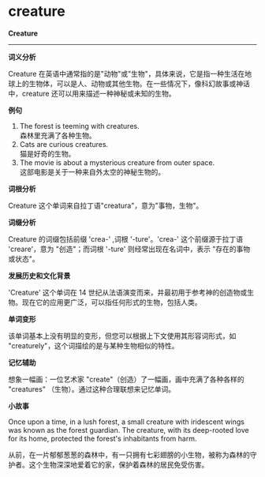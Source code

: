 # creature

**Creature**

  

* * *

**词义分析**

  

Creature 在英语中通常指的是"动物"或"生物"，具体来说，它是指一种生活在地球上的生物体，可以是人、动物或其他生物。在一些情况下，像科幻故事或神话中，creature 还可以用来描述一种神秘或未知的生物。

  

**例句**

  

1.  The forest is teeming with creatures.  
    森林里充满了各种生物。
2.  Cats are curious creatures.  
    猫是好奇的生物。
3.  The movie is about a mysterious creature from outer space.  
    这部电影是关于一种来自外太空的神秘生物的。

  

**词根分析**

  

Creature 这个单词来自拉丁语"creatura"，意为"事物，生物"。

  

**词缀分析**

  

Creature 的词缀包括前缀 'crea-' ,词根 '-ture'。'crea-' 这个前缀源于拉丁语 'creare'，意为 "创造"；而词根 '-ture' 则经常出现在名词中，表示 "存在的事物或状态"。

  

**发展历史和文化背景**

  

'Creature' 这个单词在 14 世纪从法语演变而来，并最初用于参考神的创造物或生物。现在它的应用更广泛，可以指任何形式的生物，包括人类。

  

**单词变形**

  

该单词基本上没有明显的变形，但您可以根据上下文使用其形容词形式，如 "creaturely"，这个词描绘的是与某种生物相似的特性。

  

**记忆辅助**

  

想象一幅画：一位艺术家 "create"（创造）了一幅画，画中充满了各种各样的 "creatures" （生物）。通过这种合理联想来记忆单词。

  

**小故事**

  

Once upon a time, in a lush forest, a small creature with iridescent wings was known as the forest guardian. The creature, with its deep-rooted love for its home, protected the forest's inhabitants from harm.

  

从前，在一片郁郁葱葱的森林中，有一只拥有七彩翅膀的小生物，被称为森林的守护者。这个生物深深地爱着它的家，保护着森林的居民免受伤害。
